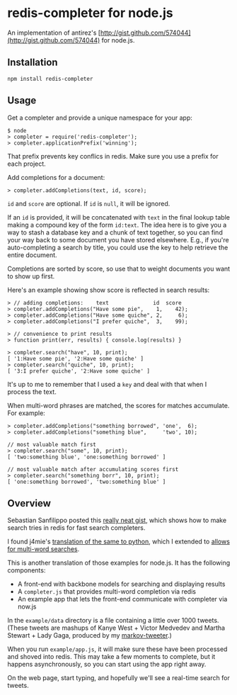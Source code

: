 redis-completer for node.js
===========================

An implementation of antirez's
[http://gist.github.com/574044](http://gist.github.com/574044) for node.js.

Installation
-------------

`npm install redis-completer`

Usage
-----

Get a completer and provide a unique namespace for your app:

    $ node
    > completer = require('redis-completer');
    > completer.applicationPrefix('winning');

That prefix prevents key conflics in redis.  Make sure you use a prefix for
each project.

Add completions for a document:

    > completer.addCompletions(text, id, score);

`id` and `score` are optional.  If `id` is `null`, it will be ignored.

If an `id` is provided, it will be concatenated with `text` in the final lookup
table making a compound key of the form `id:text`. The idea here is to give you
a way to stash a database key and a chunk of text together, so you can find
your way back to some document you have stored elsewhere.  E.g., if you're
auto-completing a search by title, you could use the key to help retrieve the
entire document.

Completions are sorted by score, so use that to weight documents you want to
show up first.

Here's an example showing show score is reflected in search results:

    > // adding completions:    text              id  score
    > completer.addCompletions("Have some pie",    1,    42);
    > completer.addCompletions("Have some quiche", 2,     6);
    > completer.addCompletions("I prefer quiche",  3,    99);

    > // convenience to print results
    > function print(err, results) { console.log(results) }

    > completer.search("have", 10, print);
    [ '1:Have some pie', '2:Have some quiche' ]
    > completer.search("quiche", 10, print);
    [ '3:I prefer quiche', '2:Have some quiche' ]

It's up to me to remember that I used a `key` and deal with that when I process
the text.

When multi-word phrases are matched, the scores for matches accumulate.  For
example:

    > completer.addCompletions("something borrowed", 'one',  6);
    > completer.addCompletions("something blue",     'two', 10);

    // most valuable match first
    > completer.search("some", 10, print);
    [ 'two:something blue', 'one:something borrowed' ]

    // most valuable match after accumulating scores first
    > completer.search("something borr", 10, print);
    [ 'one:something borrowed', 'two:something blue' ]


Overview
--------

Sebastian Sanfilippo posted this [really neat gist](http://gist.github.com/574044),
which shows how to make search tries in redis for fast search completers.

I found j4mie's [translation of the same to
python](https://gist.github.com/577852), which I extended to [allows for
multi-word searches](https://gist.github.com/925979).

This is another translation of those examples for node.js.  It has the
following components:

- A front-end with backbone models for searching and displaying results
- A `completer.js` that provides multi-word completion via redis
- An example app that lets the front-end communicate with completer via now.js

In the `example/data` directory is a file containing a little over 1000 tweets.
(These tweets are mashups of Kanye West + Victor Medvedev and Martha Stewart +
Lady Gaga, produced by my
[markov-tweeter](https://github.com/jedp/markov-tweeter).)

When you run `example/app.js`, it will make sure these have been processed and
shoved into redis.  This may take a few moments to complete, but it happens
asynchronously, so you can start using the app right away.

On the web page, start typing, and hopefully we'll see a real-time search for
tweets.  
